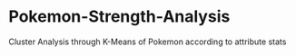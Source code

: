 # Pokemon-Strength-Analysis
Cluster Analysis through K-Means of Pokemon according to attribute stats
